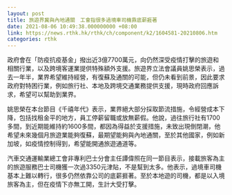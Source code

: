 ```yaml
---
layout: post
title: 旅遊界冀與內地通關　工會指很多過境車司機靠底薪捱著
date: 2021-08-06 10:49:38.000000000 +08:00
link: https://news.rthk.hk/rthk/ch/component/k2/1604581-20210806.htm
categories: rthk
---
```


政府會在「防疫抗疫基金」撥出近3億7700萬元，向仍然深受疫情打擊的旅遊和相關行業，以及跨境客運業提供特殊額外支援。旅遊界立法會議員姚思榮表示，過去一年半，業界希望維持經營，有復蘇及通關的可能，但仍未看到前景，因此要求政府對特困行業，例如旅行社、本地及跨境交通業務提供支援，現時政府回應訴求，希望可以幫助到業界。

姚思榮在本台節目《千禧年代》表示，業界絕大部分採取節流措施，令經營成本下降，包括找租金平的地方，員工停薪留職或放無薪假。他說，過往旅行社有1700多間，到近期能維持約1600多間，都因為得益於支援措施，未致出現倒閉潮，他希望未來幾個月旅遊業能夠復蘇，最期望能夠與內地通關，至於其他國家，例如新加坡，如疫情控制得到，希望能開通旅遊通道等。

汽車交通運輸業總工會非專利巴士分會主任譚偉照在同一節目表示，接載旅客為主的旅遊服務巴士司機獲一次過3350元津貼，不是幫到太多。他表示，過境車司機基本上難以轉行，很多仍然依靠公司的底薪捱著。至於本地遊的司機，都是以入境旅客為主，但在疫情下亦無工開，生計大受打擊。
